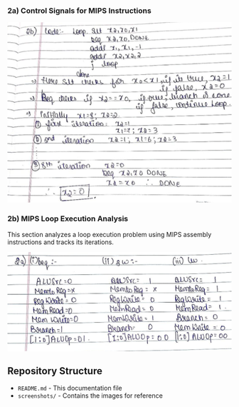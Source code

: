 

### 2a) Control Signals for MIPS Instructions


![Control Signals](./Screenshot%202025-03-25%20225221.png)

### 2b) MIPS Loop Execution Analysis
This section analyzes a loop execution problem using MIPS assembly instructions and tracks its iterations.

![Loop Execution](./Screenshot%202025-03-25%20225426.png)

## Repository Structure
- `README.md` - This documentation file
- `screenshots/` - Contains the images for reference

